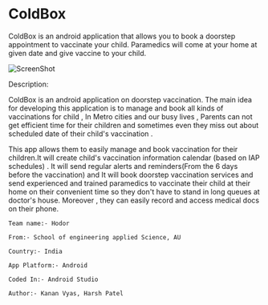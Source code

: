 # ColdBox
ColdBox is an android application that allows you to book a doorstep appointment to vaccinate your child. Paramedics will come at your home at given date and give vaccine to your child.

![ScreenShot](https://github.com/KananVyas/ColdBox/blob/master/MainScreen.png)

Description:
	
  ColdBox is an android application on doorstep vaccination. The main idea for developing this application is to manage and book all kinds of vaccinations for child , In Metro cities and our busy lives , Parents can not get  efficient  time for their children and sometimes even they miss out  about scheduled date of their child's vaccination .

  This app allows them to easily manage and book vaccination for their children.It will create child's vaccination information calendar (based on IAP schedules) . It will send regular alerts and reminders(From the 6 days before the vaccination)  and It will book doorstep vaccination services and send experienced and trained paramedics to vaccinate their child at their home on their convenient  time so they don't have to stand in long queues at doctor's house. Moreover , they can easily record and access medical docs on their phone.
  
  
  
	Team name:- Hodor

	From:- School of engineering applied Science, AU

	Country:- India

	App Platform:- Android

	Coded In:- Android Studio

	Author:- Kanan Vyas, Harsh Patel
